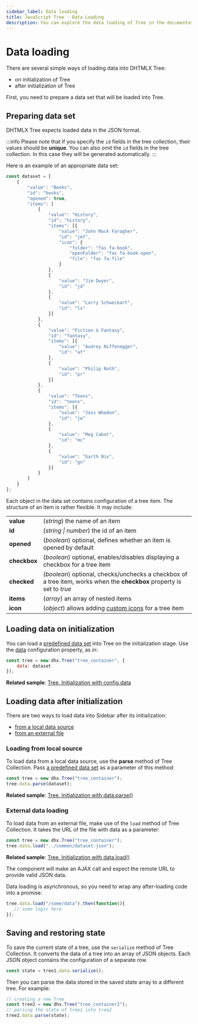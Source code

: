 ```yaml
---
sidebar_label: Data loading
title: JavaScript Tree - Data Loading 
description: You can explore the data loading of Tree in the documentation of the DHTMLX JavaScript UI library. Browse developer guides and API reference, try out code examples and live demos, and download a free 30-day evaluation version of DHTMLX Suite.
---
```


# Data loading

There are several simple ways of loading data into DHTMLX Tree:

- on initialization of Tree
- after initialization of Tree

First, you need to prepare a data set that will be loaded into Tree.

## Preparing data set

DHTMLX Tree expects loaded data in the JSON format. 

:::info
Please note that if you specify the `id` fields in the tree collection, their values should be **unique**. You can also omit the `id` fields in the tree collection. In this case they will be generated automatically.
:::

Here is an example of an appropriate data set:

~~~jsx
const dataset = [
    {
        "value": "Books",
        "id": "books",
        "opened": true,
        "items": [            
            {
                "value": "History",
                "id": "history",
                "items": [{
                    "value": "John Mack Faragher",
                    "id": "jmf",
                    "icon": {
                        "folder": "fas fa-book",
                        "openFolder": "fas fa-book-open",
                        "file": "fas fa-file"
                    }
                },
                {
                    "value": "Jim Dwyer",
                    "id": "jd"
                },
                {
                    "value": "Larry Schweikart",
                    "id": "ls"
                }]
            },
            {
                "value": "Fiction & Fantasy",
                "id": "fantasy",
                "items": [{
                    "value": "Audrey Niffenegger",
                    "id": "af"
                },
                {
                    "value": "Philip Roth",
                    "id": "pr"
                }]
            },
            {
                "value": "Teens",
                "id": "teens",
                "items": [{
                    "value": "Joss Whedon",
                    "id": "jw"
                },
                {
                    "value": "Meg Cabot",
                    "id": "mc"
                },
                {
                    "value": "Garth Nix",
                    "id": "gn"
                }]
            }
        ]
    }
];
~~~

Each object in the data set contains configuration of a tree item. The structure of an item is rather flexible. It may include:

<table>
    <tbody>
        <tr>
            <td><b>value</b></td>
            <td>(<i>string</i>) the name of an item</td>
        </tr>
        <tr>
            <td><b>id</b></td>
            <td>(<i>string | number</i>) the id of an item</td>
        </tr>
        <tr>
            <td><b>opened</b></td>
            <td>(<i>boolean</i>) optional, defines whether an item is opened by default</td>
        </tr>
        <tr>
            <td><b>checkbox</b></td>
            <td>(<i>boolean</i>) optional, enables/disables displaying a checkbox for a tree item</td>
        </tr>
        <tr>
            <td><b>checked</b></td>
            <td>(<i>boolean</i>) optional, checks/unchecks a checkbox of a tree item, works when the <b>checkbox</b> property is set to <i>true</i></td>
        </tr>
        <tr>
            <td><b>items</b></td>
            <td>(<i>array</i>) an array of nested items</td>
        </tr>
        <tr>
            <td><b>icon</b></td>
            <td>(<i>object</i>) allows adding <a href="../api/tree_icon_config">custom icons</a> for a tree item</td>
        </tr>
    </tbody>
</table>

## Loading data on initialization

You can load a [predefined data set](#preparing-data-set) into Tree on the initialization stage. Use the [data](tree/api/tree_data_config.md) configuration property, as in:

~~~jsx
const tree = new dhx.Tree("tree_container", {
    data: dataset
});
~~~

**Related sample**: [Tree. Initialization with config.data](https://snippet.dhtmlx.com/r49y51k3)

## Loading data after initialization

There are two ways to load data into Sidebar after its initialization:

- [from a local data source](#loading-from-local-source)
- [from an external file](#external-data-loading)

### Loading from local source

To load data from a local data source, use the **parse** method of Tree Collection. Pass [a predefined data set](#preparing-data-set) as a parameter of this method:

~~~jsx
const tree = new dhx.Tree("tree_container");
tree.data.parse(dataset);
~~~

**Related sample**: [Tree. Initialization with data.parse()](https://snippet.dhtmlx.com/orm283hq)

### External data loading

To load data from an external file, make use of the `load` method of Tree Collection. It takes the URL of the file with data as a parameter:

~~~jsx
const tree = new dhx.Tree("tree_container");
tree.data.load("../common/dataset.json");
~~~

**Related sample**: [Tree. Initialization with data.load()](https://snippet.dhtmlx.com/oz4jd5hc)

The component will make an AJAX call and expect the remote URL to provide valid JSON data.

Data loading is asynchronous, so you need to wrap any after-loading code into a promise:

~~~jsx
tree.data.load("/some/data").then(function(){
   // some logic here
});
~~~


## Saving and restoring state

To save the current state of a tree, use the `serialize` method of Tree Collection. It converts the data of a tree into an array of JSON objects. 
Each JSON object contains the configuration of a separate row.

~~~jsx
const state = tree1.data.serialize();
~~~

Then you can parse the data stored in the saved state array to a different tree. For example:

~~~jsx
// creating a new Tree
const tree2 = new dhx.Tree("tree_container2");
// parsing the state of tree1 into tree2
tree2.data.parse(state);
~~~
